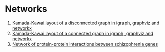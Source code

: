 # Networks

1. [Kamada-Kawai layout of a disconnected graph in igraph, graphviz and networkx](http://nbviewer.jupyter.org/github/empet/Networks/blob/master/kk-layout-in-3-packages-netsci.ipynb)
2. [Kamada-Kawai layout of a connected graph in igraph, graphviz and networkx](http://nbviewer.jupyter.org/github/empet/Networks/blob/master/kk-layout-in-3-packages-zika.ipynb)
3. [Network of protein-protein interactions between schizophrenia genes](http://nbviewer.jupyter.org/github/empet/Networks/blob/master/Plotly-schizophrenia-interactome.ipynb)
